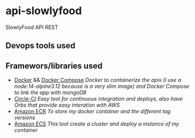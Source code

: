 # api-slowlyfood
SlowlyFood API REST


## Devops tools used

## Framewors/libraries used


- [Docker](https://hub.docker.com/_/node) && [Docker Compose](https://docs.docker.com/compose/install/) *Docker to containerize the apis (I use a node:14-alpine3.12 because is a very slim image) and Docker Compose to link the app with mongoDB*
- [Circle-CI](https://circleci.com/) *Easy tool for continuous integration and deploys, also have Orbs that provide easy interation with AWS*
- [Amazon ECR](https://aws.amazon.com/es/ecr/) *To store my docker container and the different tag versions*
- [Amazon ECS](https://aws.amazon.com/es/ecs/) *This tool create a cluster and deploy a instance of my container*
